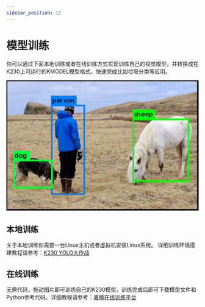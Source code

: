 ```yaml
---
sidebar_position: 12
---
```


# 模型训练

你可以通过下面本地训练或者在线训练方式实现训练自己的视觉模型，并转换成在K230上可运行的KMODEL模型格式。快速完成比如垃圾分类等应用。

![train](./img/train/train1.png)

## 本地训练

关于本地训练你需要一台Linux主机或者虚拟机安装Linux系统。 详细训练环境搭建教程请参考：[K230 YOLO大作战](https://www.kendryte.com/k230_canmv/zh/main/zh/example/ai/YOLO%E5%A4%A7%E4%BD%9C%E6%88%98.html)

## 在线训练

无需代码，拖动图片即可训练自己的K230模型，训练完成后即可下载模型文件和Python参考代码。详细教程请参考：[嘉楠在线训练平台](https://www.kendryte.com/zh/training/start)